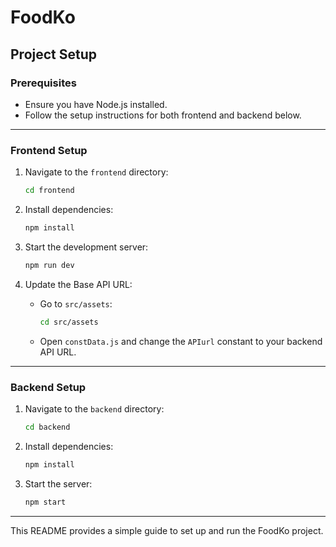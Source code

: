 # FoodKo

## Project Setup

### Prerequisites

- Ensure you have Node.js installed.
- Follow the setup instructions for both frontend and backend below.

---

### Frontend Setup

1. Navigate to the `frontend` directory:
    ```bash
    cd frontend
    ```

2. Install dependencies:
    ```bash
    npm install
    ```

3. Start the development server:
    ```bash
    npm run dev
    ```

4. Update the Base API URL:
    - Go to `src/assets`:
      ```bash
      cd src/assets
      ```
    - Open `constData.js` and change the `APIurl` constant to your backend API URL.

---

### Backend Setup

1. Navigate to the `backend` directory:
    ```bash
    cd backend
    ```

2. Install dependencies:
    ```bash
    npm install
    ```

3. Start the server:
    ```bash
    npm start
    ```

---

This README provides a simple guide to set up and run the FoodKo project.
